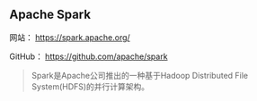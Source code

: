 ## Apache Spark

网站： https://spark.apache.org/

GitHub： https://github.com/apache/spark

> Spark是Apache公司推出的一种基于Hadoop Distributed File System(HDFS)的并行计算架构。
